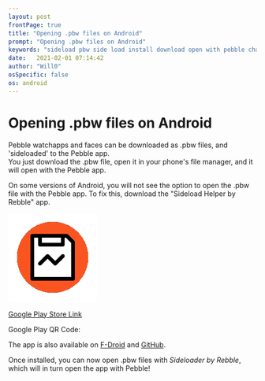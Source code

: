 ```yaml
---
layout: post
frontPage: true
title: "Opening .pbw files on Android"
prompt: "Opening .pbw files on Android"
keywords: "sideload pbw side load install download open with pebble charon sideloader"
date:   2021-02-01 07:14:42
author: "Will0"
osSpecific: false
os: android
---
```


# Opening .pbw files on Android 

Pebble watchapps and faces can be downloaded as .pbw files, and 'sideloaded' to the Pebble app.   
You just download the .pbw file, open it in your phone's file manager, and it will open with the Pebble app.
    
On some versions of Android, you will not see the option to open the .pbw file with the Pebble app. To fix this, download the "Sideload Helper by Rebble" app. 

![icon](/images/sideloading/charon.png)   
    
[Google Play Store Link](https://rebble.io/charon/)

<notmobile>

Google Play QR Code:   

<qr url="https://rebble.io/charon" />

</notmobile>    
   
The app is also available on [F-Droid](https://f-droid.org/en/packages/io.rebble.charon/) and [GitHub](https://github.com/pebble-dev/rebble-sideloader/releases). 
    
Once installed, you can now open .pbw files with *Sideloader by Rebble*, which will in turn open the app with Pebble!
